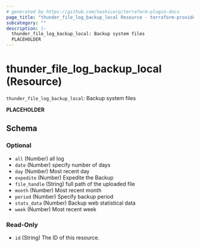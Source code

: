 ```yaml
---
# generated by https://github.com/hashicorp/terraform-plugin-docs
page_title: "thunder_file_log_backup_local Resource - terraform-provider-thunder"
subcategory: ""
description: |-
  thunder_file_log_backup_local: Backup system files
  PLACEHOLDER
---
```


# thunder_file_log_backup_local (Resource)

`thunder_file_log_backup_local`: Backup system files

__PLACEHOLDER__



<!-- schema generated by tfplugindocs -->
## Schema

### Optional

- `all` (Number) all log
- `date` (Number) specify number of days
- `day` (Number) Most recent day
- `expedite` (Number) Expedite the Backup
- `file_handle` (String) full path of the uploaded file
- `month` (Number) Most recent month
- `period` (Number) Specify backup period
- `stats_data` (Number) Backup web statistical data
- `week` (Number) Most recent week

### Read-Only

- `id` (String) The ID of this resource.


